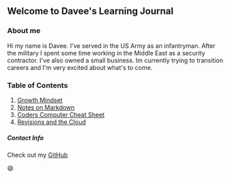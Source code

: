 ## Welcome to Davee's Learning Journal

### About me

Hi my name is Davee. I've served in the US Army as an infantryman. After the military I spent some time working in the Middle East as a security contractor. I've also owned a small business. Im currently trying to transition careers and I'm very excited about what's to come. 

### Table of Contents

1. [Growth Mindset](https://davees987.github.io/learning-journal-repo/growth-mindset)
1. [Notes on Markdown](https://davees987.github.io/learning-journal-repo/notes-about-markdown)
1. [Coders Computer Cheat Sheet](https://davees987.github.io/learning-journal-repo/coders-computer-cheat-sheet)
1. [Revisions and the Cloud](https://davees987.github.io/learning-journal-repo/revisions-and-the-cloud)


##### Contact Info
Check out my [GitHub](https://github.com/daveeS987)

:smile:







